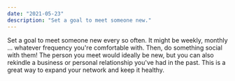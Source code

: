 ```yaml
---
date: "2021-05-23"
description: "Set a goal to meet someone new."
---
```


Set a goal to meet someone new every so often. It might be weekly, monthly ... whatever frequency you're comfortable with. Then, do something social with them! The person you meet would ideally be new, but you can also rekindle a business or personal relationship you've had in the past. This is a great way to expand your network and keep it healthy. 